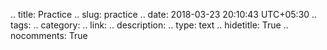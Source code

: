 
.. title: Practice
.. slug: practice
.. date: 2018-03-23 20:10:43 UTC+05:30
.. tags: 
.. category: 
.. link: 
.. description: 
.. type: text
.. hidetitle: True
.. nocomments: True


